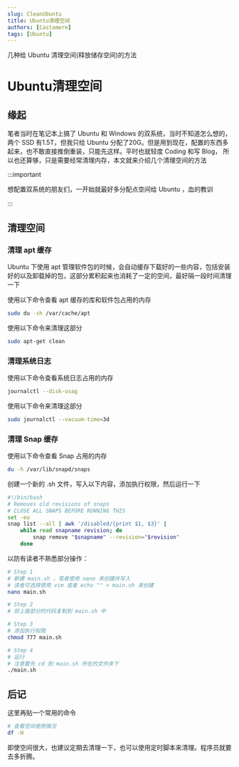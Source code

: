 ```yaml
---
slug: CleanUbuntu
title: Ubuntu清理空间
authors: [Castamere]
tags: [Ubuntu]
---
```


几种给 Ubuntu 清理空间(释放储存空间)的方法

<!--truncate-->

# Ubuntu清理空间

## 缘起

笔者当时在笔记本上搞了 Ubuntu 和 Windows 的双系统，当时不知道怎么想的，两个 SSD 有1.5T，但我只给 Ubuntu 分配了20G。但是用到现在，配置的东西多起来，也不敢直接推倒重装，只能先这样。平时也就轻度 Coding 和写 Blog， 所以也还算够，只是需要经常清理内存，本文就来介绍几个清理空间的方法

:::important

想配置双系统的朋友们，一开始就最好多分配点空间给 Ubuntu ，血的教训

:::

## 清理空间

### 清理 apt 缓存

Ubuntu 下使用 apt 管理软件包的时候，会自动缓存下载好的一些内容，包括安装好的以及卸载掉的包，这部分累积起来也消耗了一定的空间，最好隔一段时间清理一下

使用以下命令查看 apt 缓存的库和软件包占用的内存

```bash
sudo du -sh /var/cache/apt
```

使用以下命令来清理这部分

```bash
sudo apt-get clean
```

### 清理系统日志

使用以下命令查看系统日志占用的内存

```bash
journalctl --disk-usag
```

使用以下命令来清理这部分

```bash
sudo journalctl --vacuum-time=3d
```

### 清理 Snap 缓存

使用以下命令查看 Snap 占用的内存

```bash
du -h /var/lib/snapd/snaps
```

创建一个新的 .sh 文件，写入以下内容，添加执行权限，然后运行一下
```bash showLineNumbers
#!/bin/bash
# Removes old revisions of snaps
# CLOSE ALL SNAPS BEFORE RUNNING THIS
set -eu
snap list --all | awk '/disabled/{print $1, $3}' |
    while read snapname revision; do
        snap remove "$snapname" --revision="$revision"
    done
```

以防有读者不熟悉部分操作：

```bash
# Step 1
# 新建 main.sh ，笔者使用 nano 来创建并写入
# 读者可选择使用 vim 或者 echo "" > main.sh 来创建
nano main.sh

# Step 2
# 将上面部分的代码复制到 main.sh 中

# Step 3
# 添加执行权限
chmod 777 main.sh

# Step 4
# 运行
# 注意要先 cd 到 main.sh 所在的文件夹下 
./main.sh
```

## 后记

这里再贴一个常用的命令

```bash
# 查看空间使用情况
df -H
```

即使空间很大，也建议定期去清理一下，也可以使用定时脚本来清理。程序员就要去多折腾。